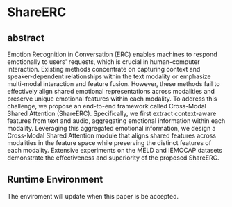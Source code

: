 # ShareERC
## abstract
Emotion Recognition in Conversation (ERC) enables machines to respond emotionally to users' requests, which is crucial in human-computer interaction. Existing methods concentrate on capturing context and speaker-dependent relationships within the text modality or emphasize multi-modal interaction and feature fusion. However, these methods fail to effectively align shared emotional representations across modalities and preserve unique emotional features within each modality. To address this challenge, we propose an end-to-end framework called Cross-Modal Shared Attention (ShareERC). Specifically, we first extract context-aware features from text and audio, aggregating emotional information within each modality. Leveraging this aggregated emotional information, we design a Cross-Modal Shared Attention module that aligns shared features across modalities in the feature space while preserving the distinct features of each modality. Extensive experiments on the MELD and IEMOCAP datasets demonstrate the effectiveness and superiority of the proposed  ShareERC.
## Runtime Environment
The enviroment will update when this paper is be accepted.
